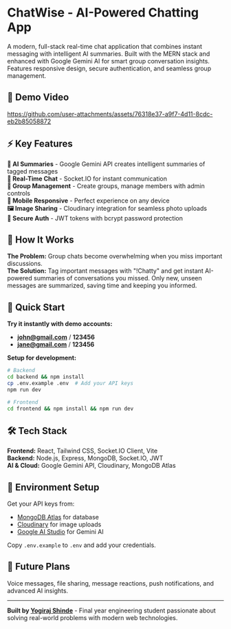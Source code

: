 # ChatWise - AI-Powered Chatting App

A modern, full-stack real-time chat application that combines instant messaging with intelligent AI summaries. Built with the MERN stack and enhanced with Google Gemini AI for smart group conversation insights. Features responsive design, secure authentication, and seamless group management.

## 🎥 Demo Video


https://github.com/user-attachments/assets/76318e37-a9f7-4d11-8cdc-eb2b85058872


## ⚡ Key Features

**🤖 AI Summaries** - Google Gemini API creates intelligent summaries of tagged messages  
**💬 Real-Time Chat** - Socket.IO for instant communication  
**👥 Group Management** - Create groups, manage members with admin controls  
**📱 Mobile Responsive** - Perfect experience on any device  
**🖼️ Image Sharing** - Cloudinary integration for seamless photo uploads  
**🔐 Secure Auth** - JWT tokens with bcrypt password protection

## 🎯 How It Works

**The Problem:** Group chats become overwhelming when you miss important discussions.  
**The Solution:** Tag important messages with "!Chatty" and get instant AI-powered summaries of conversations you missed. Only new, unseen messages are summarized, saving time and keeping you informed.

## 🚀 Quick Start

**Try it instantly with demo accounts:**
- **john@gmail.com** / **123456**
- **jane@gmail.com** / **123456**

**Setup for development:**
```bash
# Backend
cd backend && npm install
cp .env.example .env  # Add your API keys
npm run dev

# Frontend  
cd frontend && npm install && npm run dev
```

## 🛠️ Tech Stack

**Frontend:** React, Tailwind CSS, Socket.IO Client, Vite  
**Backend:** Node.js, Express, MongoDB, Socket.IO, JWT  
**AI & Cloud:** Google Gemini API, Cloudinary, MongoDB Atlas

## 🔧 Environment Setup

Get your API keys from:
- [MongoDB Atlas](https://cloud.mongodb.com/) for database
- [Cloudinary](https://cloudinary.com/) for image uploads  
- [Google AI Studio](https://makersuite.google.com/app/apikey) for Gemini AI

Copy `.env.example` to `.env` and add your credentials.

## 🔮 Future Plans

Voice messages, file sharing, message reactions, push notifications, and advanced AI insights.

---

**Built by [Yogiraj Shinde](https://github.com/yogirajbshinde21)** - Final year engineering student passionate about solving real-world problems with modern web technologies.
